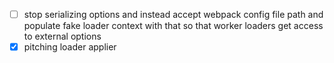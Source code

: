 - [ ] stop serializing options and instead accept webpack config file path and populate fake loader context with that so that worker loaders get access to external options
- [x] pitching loader applier